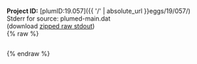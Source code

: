 **Project ID:** [plumID:19.057]({{ '/' | absolute_url }}eggs/19/057/)  
Stderr for source:  plumed-main.dat   
(download [zipped raw stdout](plumed-main.dat.plumed.stdout.txt.zip))  
{% raw %}
<pre>
</pre>
{% endraw %}
